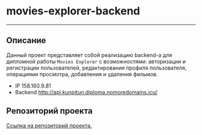 # movies-explorer-backend
------
## Описание

Данный проект представляет собой реализацию backend-а для дипломной работы `Movies Explorer` с возможностями: авторизации и регистрации пользователей, редактирования профиля пользователя, операциями просмотра, добавления и удаления фильмов.

* IP 158.160.9.81
* Backend http://api.kunpitun.diploma.nomoredomains.icu/

## Репозиторий проекта

[Ссылка на репозиторий проекта.](https://github.com/KunPitun/movies-explorer-backend)
